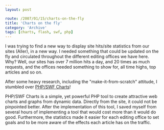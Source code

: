 ```yaml
---
layout: post

route: /2007/01/15/charts-on-the-fly
title: 'Charts on the fly'
category: 'Archive'
tags: [charts, flash, swf, php]
---
```


I was trying to find a new way to display site hits/site statistics from our
sites (Aller), in a new way. I needed something that could be updated on the fly
and circulated throughout the different editing offices we have here. Why? Well,
our sites has over 7 million hits a day, and 20 times as much requests, and the
offices needed something to show for, all time highs, top articles and so on.

After some heavy research, including the "make-it-from-scratch" attitude, I
stumbled over
<a class="ph" target="_blank" rel="noopener noreferrer" href="http://www.maani.us/charts/index.php">PHP/SWF
Charts</a>!

PHP/SWF Charts is a simple, yet powerful PHP tool to create attractive web
charts and graphs from dynamic data. Directly from the site, it could not be
pinpointed better. After the implementation of this tool, I saved myself from
several hours of implementing a tool that would cost more than it would do good.
Furthermore, the statistics made it easier for each editing office to set goals
and to be more aware of the effects each article has on the traffic.
